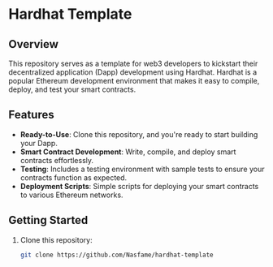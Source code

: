 # Hardhat Template

## Overview

This repository serves as a template for web3 developers to kickstart their decentralized application (Dapp) development using Hardhat. Hardhat is a popular Ethereum development environment that makes it easy to compile, deploy, and test your smart contracts.

## Features

- **Ready-to-Use**: Clone this repository, and you're ready to start building your Dapp.
- **Smart Contract Development**: Write, compile, and deploy smart contracts effortlessly.
- **Testing**: Includes a testing environment with sample tests to ensure your contracts function as expected.
- **Deployment Scripts**: Simple scripts for deploying your smart contracts to various Ethereum networks.

## Getting Started

1. Clone this repository:

   ```bash
   git clone https://github.com/Nasfame/hardhat-template
   ```
